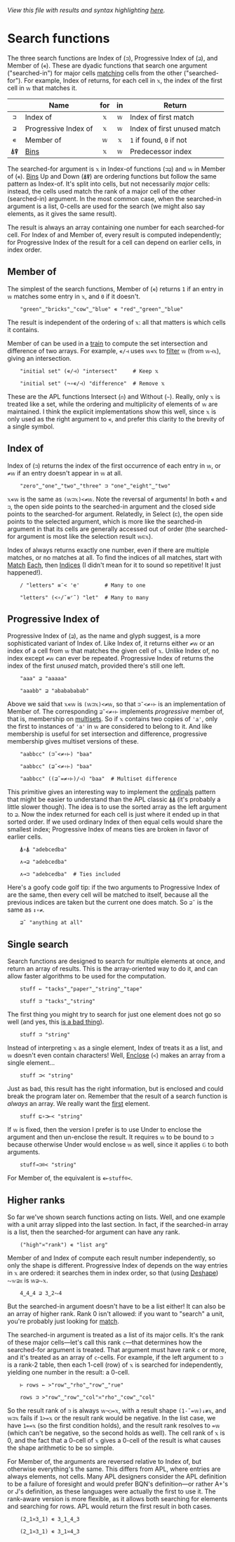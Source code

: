 *View this file with results and syntax highlighting [here](https://mlochbaum.github.io/BQN/doc/search.html).*

# Search functions

<!--GEN
d ← 48‿36

rc ← At "class=code|stroke-width=1.5|rx=12"
Ge ← "g"⊸At⊸Enc
g  ← "font-family=BQN,monospace|font-size=19px|text-anchor=middle"
hg ← "class=purple|stroke-width=0|opacity=0.5"
cg ← "text-anchor=end"
lg ← "class=lilac|stroke-linecap=round"
lgs← "stroke-width=1|stroke-dasharray=6,7"‿"stroke-width=1.5"‿"stroke-width=3"
ig ← "fill=currentColor|font-size=12|opacity=0.75"

li‿lf ← ≠¨ it‿ft ← '''(Highlight∾∾⊣)¨¨"searches"‿"essays"

Text ← ("text" Attr "dy"‿"0.32em"∾(Pos d⊸×))⊸Enc
Rp ← Pos⊸∾⟜("width"‿"height"≍˘FmtNum)○(d⊸×)

tx ← ↕li ⋄ y ← » yd ← +`2‿1.4‿1‿1‿1.8
dim ← ⟨1.5+li,¯1⊑yd⟩ ⋄ sh ← ¯1.8‿¯1
tp ← y ≍˜¨¨ 1‿4/⟨tx,↕lf⟩
hp ← 0.2‿¯0.45(+⟜(1‿0×sh)≍¯2⊸×⊸+)1‿0×dim
L0 ← ("xy"≍⌜"12")≍˘○⥊ ·FmtNum d × ·⌽˘ (≍˘⟜-0.08×4≍˜×∘-˜´) + ≍⟜(2↑y)
LL ← "line" Elt =⟜li "mask"‿"url(#m)"⊸∾⍟⊣ L0∘≍
Ilg← (1⊸+∾-)∘= <⊸(⊔¨) ∾≍○<∾○(↕∘≠)

lgg ← "linearGradient"At"id=grad|x2=0|y2=1"
Stop ← "stop" Elt "offset"‿"stop-color"≍˘≍○<
defs ← "defs" Enc ("mask"At"id=m") Enc ⟨
  lgg Enc "0.6"‿"0.9" Stop¨ "#000"‿"#fff"
  "rect" Elt "fill"‿"url(#grad)" ∾ ((sh⊑⊸≍⊑) Rp dim⊑⊸≍-˜´) 2↑y
⟩

((∾˜d)×((-∾+˜)0.8‿0.3)+sh∾dim) SVG defs ∾ g Ge ⟨
  "rect" Elt rc ∾ sh Rp dim
  hg Ge ("rect" Elt ·Rp˝ {𝕩⊸+⌾(1⊑⊏)hp})¨ 2‿4⊏y
  lg Ge lgs Ge¨ LL¨¨´ it (⊐Ilg⊒) ft
  ig Ge (-⟜0‿0.48¨⊑tp) Text¨ •Repr¨ tx
  (∾tp) Text¨ it ∾ ft ∾ Highlight∘•Repr¨ ∾ {it 𝕏 ft}¨ ⟨⊐,⊒,∊˜⟩
  cg Ge (¯0.7≍¨y) Text⟜Highlight¨ "in"‿"for"∾⥊¨"⊐⊒∊"
⟩
-->

The three search functions are Index of (`⊐`), Progressive Index of (`⊒`), and Member of (`∊`). These are dyadic functions that search one argument ("searched-in") for major cells [matching](match.md) cells from the other ("searched-for"). For example, Index of returns, for each cell in `𝕩`, the index of the first cell in `𝕨` that matches it.

|      | Name                  | for | in  | Return
|:----:|-----------------------|:---:|:---:|-------
| `⊐`  | Index of              | `𝕩` | `𝕨` | Index of first match
| `⊒`  | Progressive Index of  | `𝕩` | `𝕨` | Index of first unused match
| `∊`  | Member of             | `𝕨` | `𝕩` | `1` if found, `0` if not
| `⍋⍒` | [Bins](order.md#bins) | `𝕩` | `𝕨` | Predecessor index

The searched-for argument is `𝕩` in Index-of functions (`⊐⊒`) and `𝕨` in Member of (`∊`). [Bins](order.md#bins) Up and Down (`⍋⍒`) are ordering functions but follow the same pattern as Index-of. It's split into cells, but not necessarily *major* cells: instead, the cells used match the rank of a major cell of the other (searched-in) argument. In the most common case, when the searched-in argument is a list, 0-cells are used for the search (we might also say elements, as it gives the same result).

The result is always an array containing one number for each searched-for cell. For Index of and Member of, every result is computed independently; for Progressive Index of the result for a cell can depend on earlier cells, in index order.

## Member of

The simplest of the search functions, Member of (`∊`) returns `1` if an entry in `𝕨` matches some entry in `𝕩`, and `0` if it doesn't.

        "green"‿"bricks"‿"cow"‿"blue" ∊ "red"‿"green"‿"blue"

The result is independent of the ordering of `𝕩`: all that matters is which cells it contains.

Member of can be used in a [train](train.md) to compute the set intersection and difference of two arrays. For example, `∊/⊣` uses `𝕨∊𝕩` to [filter](replicate.md) `𝕨` (from `𝕨⊣𝕩`), giving an intersection.

        "initial set" (∊/⊣) "intersect"     # Keep 𝕩

        "initial set" (¬∘∊/⊣) "difference"  # Remove 𝕩

These are the APL functions Intersect (`∩`) and Without (`~`). Really, only `𝕩` is treated like a set, while the ordering and multiplicity of elements of `𝕨` are maintained. I think the explicit implementations show this well, since `𝕩` is only used as the right argument to `∊`, and prefer this clarity to the brevity of a single symbol.

## Index of

Index of (`⊐`) returns the index of the first occurrence of each entry in `𝕨`, or `≠𝕨` if an entry doesn't appear in `𝕨` at all.

        "zero"‿"one"‿"two"‿"three" ⊐ "one"‿"eight"‿"two"

`𝕩∊𝕨` is the same as `(𝕨⊐𝕩)<≠𝕨`. Note the reversal of arguments! In both `∊` and `⊐`, the open side points to the searched-in argument and the closed side points to the searched-for argument. Relatedly, in Select (`⊏`), the open side points to the selected argument, which is more like the searched-in argument in that its cells are generally accessed out of order (the searched-for argument is most like the selection result `𝕨⊏𝕩`).

Index of always returns exactly one number, even if there are multiple matches, or no matches at all. To find the indices of all matches, start with [Match](match.md) [Each](map.md), then [Indices](replicate.md#indices) (I didn't mean for it to sound so repetitive! It just happened!).

        / "letters" ≡¨< 'e'        # Many to one

        "letters" (<∘/˘≡⌜˜) "let"  # Many to many

## Progressive Index of

Progressive Index of (`⊒`), as the name and glyph suggest, is a more sophisticated variant of Index of. Like Index of, it returns either `≠𝕨` or an index of a cell from `𝕨` that matches the given cell of `𝕩`. Unlike Index of, no index except `≠𝕨` can ever be repeated. Progressive Index of returns the index of the first *unused* match, provided there's still one left.

        "aaa" ⊒ "aaaaa"

        "aaabb" ⊒ "ababababab"

Above we said that `𝕩∊𝕨` is `(𝕨⊐𝕩)<≠𝕨`, so that `⊐˜<≠∘⊢` is an implementation of Member of. The corresponding `⊒˜<≠∘⊢` implements *progressive* member of, that is, membership on [multisets](https://en.wikipedia.org/wiki/Multiset). So if `𝕩` contains two copies of `'a'`, only the first to instances of `'a'` in `𝕨` are considered to belong to it. And like membership is useful for set intersection and difference, progressive membership gives multiset versions of these.

        "aabbcc" (⊐˜<≠∘⊢) "baa"

        "aabbcc" (⊒˜<≠∘⊢) "baa"

        "aabbcc" ((⊒˜=≠∘⊢)/⊣) "baa"  # Multiset difference

This primitive gives an interesting way to implement the [ordinals](order.md#ordinals) pattern that might be easier to understand than the APL classic `⍋⍋` (it's probably a little slower though). The idea is to use the sorted array as the left argument to `⊒`. Now the index returned for each cell is just where it ended up in that sorted order. If we used ordinary Index of then equal cells would share the smallest index; Progressive Index of means ties are broken in favor of earlier cells.

        ⍋∘⍋ "adebcedba"

        ∧⊸⊒ "adebcedba"

        ∧⊸⊐ "adebcedba"  # Ties included

Here's a goofy code golf tip: if the two arguments to Progressive Index of are the same, then every cell will be matched to itself, because all the previous indices are taken but the current one does match. So `⊒˜` is the same as `↕∘≠`.

        ⊒˜ "anything at all"

## Single search

Search functions are designed to search for multiple elements at once, and return an array of results. This is the array-oriented way to do it, and can allow faster algorithms to be used for the computation.

        stuff ← "tacks"‿"paper"‿"string"‿"tape"

        stuff ⊐ "tacks"‿"string"

The first thing you might try to search for just one element does not go so well (and yes, this [is a bad thing](../commentary/problems.md#search-function-depth)).

        stuff ⊐ "string"

Instead of interpreting `𝕩` as a single element, Index of treats it as a list, and `𝕨` doesn't even contain characters! Well, [Enclose](enclose.md) (`<`) makes an array from a single element…

        stuff ⊐< "string"

Just as bad, this result has the right information, but is enclosed and could break the program later on. Remember that the result of a search function is *always* an array. We really want the [first](pick.md#first) element.

        stuff ⊑∘⊐⟜< "string"

If `𝕨` is fixed, then the version I prefer is to use Under to enclose the argument and then un-enclose the result. It requires `𝕨` to be bound to `⊐` because otherwise Under would enclose `𝕨` as well, since it applies `𝔾` to both arguments.

        stuff⊸⊐⌾< "string"

For Member of, the equivalent is `∊⟜stuff⌾<`.

## Higher ranks

So far we've shown search functions acting on lists. Well, and one example with a unit array slipped into the last section. In fact, if the searched-in array is a list, then the searched-for argument can have any rank.

        ("high"≍"rank") ∊ "list arg"

Member of and Index of compute each result number independently, so only the shape is different. Progressive Index of depends on the way entries in `𝕩` are ordered: it searches them in index order, so that (using [Deshape](reshape.md)) `⥊𝕨⊒𝕩` is `𝕨⊒⥊𝕩`.

        4‿4‿4 ⊒ 3‿2⥊4

But the searched-in argument doesn't have to be a list either! It can also be an array of higher rank. Rank 0 isn't allowed: if you want to "search" a unit, you're probably just looking for [match](match.md).

The searched-in argument is treated as a list of its major cells. It's the rank of these major cells—let's call this rank `c`—that determines how the searched-for argument is treated. That argument must have rank `c` or more, and it's treated as an array of `c`-cells. For example, if the left argument to `⊐` is a rank-2 table, then each 1-cell (row) of `𝕩` is searched for independently, yielding one number in the result: a 0-cell.

        ⊢ rows ← >"row"‿"rho"‿"row"‿"rue"

        rows ⊐ >"row"‿"row"‿"col"≍"rho"‿"cow"‿"col"

So the result rank of `⊐` is always `𝕨¬○=𝕩`, with a result shape `(1-˜=𝕨)↓≢𝕩`, and `𝕨⊐𝕩` fails if `1>=𝕩` or the result rank would be negative. In the list case, we have `1==𝕩` (so the first condition holds), and the result rank resolves to `=𝕨` (which can't be negative, so the second holds as well). The cell rank of `𝕩` is 0, and the fact that a 0-cell of `𝕩` gives a 0-cell of the result is what causes the shape arithmetic to be so simple.

For Member of, the arguments are reversed relative to Index of, but otherwise everything's the same. This differs from APL, where entries are always elements, not cells. Many APL designers consider the APL definition to be a failure of foresight and would prefer BQN's definition—or rather A+'s or J's definition, as these languages were actually the first to use it. The rank-aware version is more flexible, as it allows both searching for elements and searching for rows. APL would return the first result in both cases.

        (2‿1≍3‿1) ∊ 3‿1‿4‿3

        (2‿1≍3‿1) ∊ 3‿1≍4‿3
